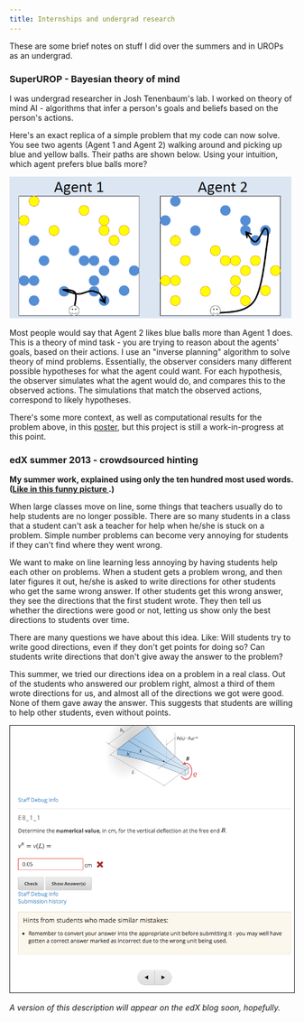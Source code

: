 ```yaml
---
title: Internships and undergrad research
---
```


These are some brief notes on stuff I did over the summers and in UROPs as an undergrad.

<h3> SuperUROP - Bayesian theory of mind</h3>

<p>
I was undergrad researcher in Josh Tenenbaum's lab.  I worked on theory of mind AI - algorithms that infer a person's goals and beliefs based on the person's actions.
</p>

<p>
Here's an exact replica of a simple problem that my code can now solve.  You see two agents (Agent 1 and Agent 2) walking around and picking up blue and yellow balls.  Their paths are shown below.  Using your intuition, which agent prefers blue balls more?
</p>

<p>
<img src="/projects/agents.png" width="500"/>
</p>

<p>
Most people would say that Agent 2 likes blue balls more than Agent 1 does.  This is a theory of mind task - you are trying to reason about the agents' goals, based on their actions.  I use an "inverse planning" algorithm to solve theory of mind problems.  Essentially, the observer considers many different possible hypotheses for what the agent could want.  For each hypothesis, the observer simulates what the agent would do, and compares this to the observed actions.  The simulations that match the observed actions, correspond to likely hypotheses.
</p>

<p>
There's some more context, as well as computational results for the problem above, in this <a href="/projects/superurop_poster.pdf" target="_blank">poster</a>, but this project is still a work-in-progress at this point.
</p>

<h3> edX summer 2013 - crowdsourced hinting </h3>

<p><b>
My summer work, explained using only the ten hundred most used words.  (<a href="http://xkcd.com/1133/" target="_blank">Like in this funny picture </a>.)
</b></p>

<p>
When large classes move on line, some things that teachers usually do to help students are no longer possible.  There are so many students in a class that a student can't ask a teacher for help when he/she is stuck on a problem.  Simple number problems can become very annoying for students if they can't find where they went wrong.
</p>

<p>
We want to make on line learning less annoying by having students help each other on problems.  When a student gets a problem wrong, and then later figures it out, he/she is asked to write directions for other students who get the same wrong answer.  If other students get this wrong answer, they see the directions that the first student wrote.  They then tell us whether the directions were good or not, letting us show only the best directions to students over time.
</p>

<p>
There are many questions we have about this idea.  Like: Will students try to write good directions, even if they don't get points for doing so?  Can students write directions that don't give away the answer to the problem?
</p>

<p>
This summer, we tried our directions idea on a problem in a real class.  Out of the students who answered our problem right, almost a third of them wrote directions for us, and almost all of the directions we got were good.  None of them gave away the answer.  This suggests that students are willing to help other students, even without points.
</p>

<img src="/edX-screenshot.png" width="750" border="1px solid #555555"/>

<p><i>
A version of this description will appear on the edX blog soon, hopefully.
</i></p>
